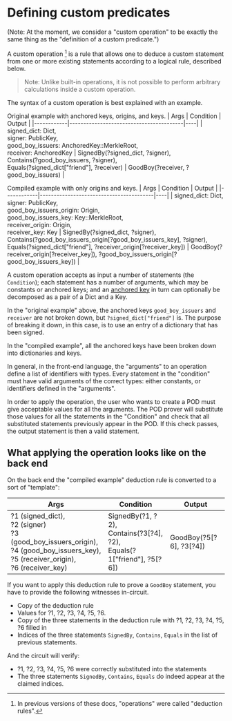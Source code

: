 # Defining custom predicates

(Note: At the moment, we consider a "custom operation" to be exactly the same thing as the "definition of a custom predicate.")

A custom operation [^operation] is a rule that allows one to deduce a custom statement from one or more existing statements according to a logical rule, described below.

> Note: Unlike built-in operations, it is not possible to perform arbitrary calculations inside a custom operation.

The syntax of a custom operation is best explained with an example.

Original example with anchored keys, origins, and keys.
| Args | Condition            | Output                      |
|------------|-----------------------------------------|----|
| signed_dict: Dict, <br> signer: PublicKey, <br> good_boy_issuers: AnchoredKey::MerkleRoot, <br> receiver: AnchoredKey | SignedBy(?signed_dict, ?signer), <br> Contains(?good_boy_issuers, ?signer), <br> Equals(?signed_dict["friend"], ?receiver) | GoodBoy(?receiver, ?good_boy_issuers) |

Compiled example with only origins and keys.
| Args | Condition            | Output                      |
|------------|-----------------------------------------|----|
| signed_dict: Dict, <br> signer: PublicKey, <br> good_boy_issuers_origin: Origin, <br> good_boy_issuers_key: Key::MerkleRoot, <br> receiver_origin: Origin, <br> receiver_key: Key | SignedBy(?signed_dict, ?signer), <br> Contains(?good_boy_issuers_origin[?good_boy_issuers_key], ?signer), <br> Equals(?signed_dict["friend"], ?receiver_origin[?receiver_key]) | GoodBoy(?receiver_origin[?receiver_key]), ?good_boy_issuers_origin[?good_boy_issuers_key]) |

A custom operation accepts as input a number of statements (the `Condition`); 
each statement has a number of arguments, which may be constants or anchored keys; and an [anchored key](./anchoredkeys.md) in turn can optionally be decomposed as a pair of a Dict and a Key.

In the "original example" above, the anchored keys `good_boy_issuers` and `receiver` are not broken down, but `?signed_dict["friend"]` is.  The purpose of breaking it down, in this case, is to use an entry of a dictionary that has been signed.

In the "compiled example", all the anchored keys have been broken down into dictionaries and keys.

In general, in the front-end language, the "arguments" to an operation define a list of identifiers with types.  Every statement in the "condition" must have valid arguments of the correct types: either constants, or identifiers defined in the "arguments".

In order to apply the operation, the user who wants to create a POD must give acceptable values for all the arguments.  The POD prover will substitute those values for all the statements in the "Condition" and check that all substituted statements previously appear in the POD.  If this check passes, the output statement is then a valid statement.

## What applying the operation looks like on the back end

On the back end the "compiled example" deduction rule is converted to a sort of "template":

| Args | Condition            | Output                      |
|------------|-----------------------------------------|----|
| ?1 (signed_dict), <br> ?2 (signer) <br> ?3 (good_boy_issuers_origin), <br> ?4 (good_boy_issuers_key), <br> ?5 (receiver_origin), <br> ?6 (receiver_key) | SignedBy(?1, ?2), <br> Contains(?3[?4], ?2), <br> Equals(?1["friend"], ?5[?6]) | GoodBoy(?5[?6], ?3[?4]) |

If you want to apply this deduction rule to prove a `GoodBoy` statement,
you have to provide the following witnesses in-circuit.

- Copy of the deduction rule
- Values for ?1, ?2, ?3, ?4, ?5, ?6.
- Copy of the three statements in the deduction rule with ?1, ?2, ?3, ?4, ?5, ?6 filled in
- Indices of the three statements `SignedBy`, `Contains`, `Equals` in the list of previous statements.

And the circuit will verify:
- ?1, ?2, ?3, ?4, ?5, ?6 were correctly substituted into the statements
- The three statements `SignedBy`, `Contains`, `Equals` do indeed appear at the claimed indices.

[^operation]: In previous versions of these docs, "operations" were called "deduction rules".
